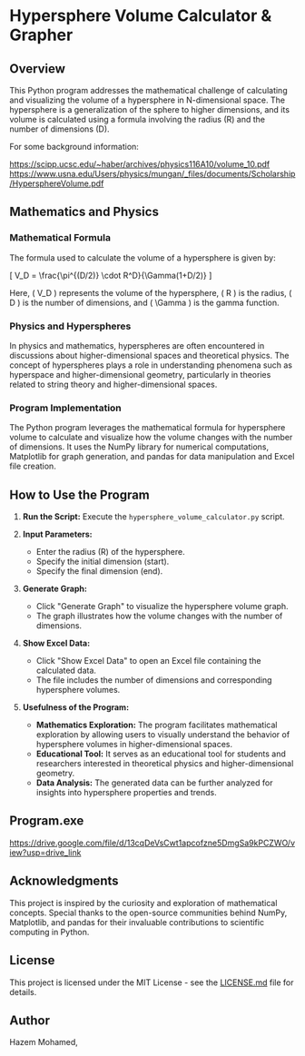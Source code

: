 # Hypersphere Volume Calculator & Grapher

## Overview

This Python program addresses the mathematical challenge of calculating and visualizing the volume of a hypersphere in N-dimensional space. The hypersphere is a generalization of the sphere to higher dimensions, and its volume is calculated using a formula involving the radius (R) and the number of dimensions (D).

For some background information:

https://scipp.ucsc.edu/~haber/archives/physics116A10/volume_10.pdf
https://www.usna.edu/Users/physics/mungan/_files/documents/Scholarship/HypersphereVolume.pdf

## Mathematics and Physics

### Mathematical Formula

The formula used to calculate the volume of a hypersphere is given by:

\[ V_D = \frac{\pi^{(D/2)} \cdot R^D}{\Gamma(1+D/2)} \]


Here, \( V_D \) represents the volume of the hypersphere, \( R \) is the radius, \( D \) is the number of dimensions, and \( \Gamma \) is the gamma function.

### Physics and Hyperspheres

In physics and mathematics, hyperspheres are often encountered in discussions about higher-dimensional spaces and theoretical physics. The concept of hyperspheres plays a role in understanding phenomena such as hyperspace and higher-dimensional geometry, particularly in theories related to string theory and higher-dimensional spaces.

### Program Implementation

The Python program leverages the mathematical formula for hypersphere volume to calculate and visualize how the volume changes with the number of dimensions. It uses the NumPy library for numerical computations, Matplotlib for graph generation, and pandas for data manipulation and Excel file creation.

## How to Use the Program

1. **Run the Script:** Execute the `hypersphere_volume_calculator.py` script.

2. **Input Parameters:**
   - Enter the radius (R) of the hypersphere.
   - Specify the initial dimension (start).
   - Specify the final dimension (end).

3. **Generate Graph:**
   - Click "Generate Graph" to visualize the hypersphere volume graph.
   - The graph illustrates how the volume changes with the number of dimensions.

4. **Show Excel Data:**
   - Click "Show Excel Data" to open an Excel file containing the calculated data.
   - The file includes the number of dimensions and corresponding hypersphere volumes.

5. **Usefulness of the Program:**
   - **Mathematics Exploration:** The program facilitates mathematical exploration by allowing users to visually understand the behavior of hypersphere volumes in higher-dimensional spaces.
   - **Educational Tool:** It serves as an educational tool for students and researchers interested in theoretical physics and higher-dimensional geometry.
   - **Data Analysis:** The generated data can be further analyzed for insights into hypersphere properties and trends.

## Program.exe

https://drive.google.com/file/d/13cqDeVsCwt1apcofzne5DmgSa9kPCZWO/view?usp=drive_link

## Acknowledgments

This project is inspired by the curiosity and exploration of mathematical concepts. Special thanks to the open-source communities behind NumPy, Matplotlib, and pandas for their invaluable contributions to scientific computing in Python.

## License

This project is licensed under the MIT License - see the [LICENSE.md](LICENSE.md) file for details.

## Author

Hazem Mohamed,

